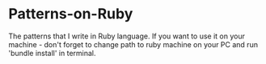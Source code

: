 # Patterns-on-Ruby
The patterns that I write in Ruby language.
If you want to use it on your machine - don't forget to change path to ruby machine on your PC and run 'bundle install' in terminal.
